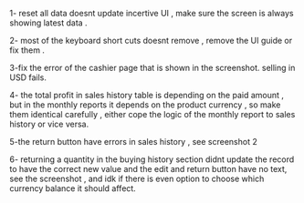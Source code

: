 1- reset all data doesnt update incertive UI , make sure the screen is always showing latest data .

2- most of the keyboard short cuts doesnt remove , remove the UI guide or fix them .

3-fix the error of the cashier page that is shown in the screenshot. selling in USD fails.

4- the total profit in sales history table is depending on the paid amount , but in the monthly reports it depends on the product currency , so make them identical carefully , either cope the logic of the monthly report to sales history or vice versa.

5-the return button have errors in sales history , see screenshot 2 

6- returning a quantity in the buying history section didnt update the record to have the correct new value and the edit and return button have no text, see the screenshot , and idk if there is even option to choose which currency balance it should affect.